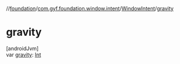 //[foundation](../../../index.md)/[com.gyf.foundation.window.intent](../index.md)/[WindowIntent](index.md)/[gravity](gravity.md)

# gravity

[androidJvm]\
var [gravity](gravity.md): [Int](https://kotlinlang.org/api/core/kotlin-stdlib/kotlin/-int/index.html)